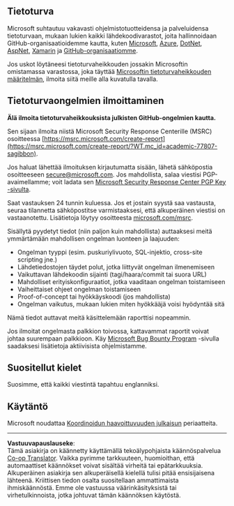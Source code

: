<!--
CO_OP_TRANSLATOR_METADATA:
{
  "original_hash": "4ecc3bf2e27983d4c780be6f26ee6228",
  "translation_date": "2025-08-27T20:03:36+00:00",
  "source_file": "SECURITY.md",
  "language_code": "fi"
}
-->
## Tietoturva

Microsoft suhtautuu vakavasti ohjelmistotuotteidensa ja palveluidensa tietoturvaan, mukaan lukien kaikki lähdekoodivarastot, joita hallinnoidaan GitHub-organisaatioidemme kautta, kuten [Microsoft](https://github.com/Microsoft), [Azure](https://github.com/Azure), [DotNet](https://github.com/dotnet), [AspNet](https://github.com/aspnet), [Xamarin](https://github.com/xamarin) ja [GitHub-organisaatiomme](https://opensource.microsoft.com/?WT.mc_id=academic-77807-sagibbon).

Jos uskot löytäneesi tietoturvaheikkouden jossakin Microsoftin omistamassa varastossa, joka täyttää [Microsoftin tietoturvaheikkouden määritelmän](https://docs.microsoft.com/previous-versions/tn-archive/cc751383(v=technet.10)/?WT.mc_id=academic-77807-sagibbon), ilmoita siitä meille alla kuvatulla tavalla.

## Tietoturvaongelmien ilmoittaminen

**Älä ilmoita tietoturvaheikkouksista julkisten GitHub-ongelmien kautta.**

Sen sijaan ilmoita niistä Microsoft Security Response Centerille (MSRC) osoitteessa [https://msrc.microsoft.com/create-report](https://msrc.microsoft.com/create-report/?WT.mc_id=academic-77807-sagibbon).

Jos haluat lähettää ilmoituksen kirjautumatta sisään, lähetä sähköpostia osoitteeseen [secure@microsoft.com](mailto:secure@microsoft.com). Jos mahdollista, salaa viestisi PGP-avaimellamme; voit ladata sen [Microsoft Security Response Center PGP Key -sivulta](https://www.microsoft.com/msrc/pgp-key-msrc/?WT.mc_id=academic-77807-sagibbon).

Saat vastauksen 24 tunnin kuluessa. Jos et jostain syystä saa vastausta, seuraa tilannetta sähköpostitse varmistaaksesi, että alkuperäinen viestisi on vastaanotettu. Lisätietoja löytyy osoitteesta [microsoft.com/msrc](https://www.microsoft.com/msrc/?WT.mc_id=academic-77807-sagibbon).

Sisällytä pyydetyt tiedot (niin paljon kuin mahdollista) auttaaksesi meitä ymmärtämään mahdollisen ongelman luonteen ja laajuuden:

  * Ongelman tyyppi (esim. puskuriylivuoto, SQL-injektio, cross-site scripting jne.)
  * Lähdetiedostojen täydet polut, jotka liittyvät ongelman ilmenemiseen
  * Vaikuttavan lähdekoodin sijainti (tagi/haara/commit tai suora URL)
  * Mahdolliset erityiskonfiguraatiot, jotka vaaditaan ongelman toistamiseen
  * Vaiheittaiset ohjeet ongelman toistamiseen
  * Proof-of-concept tai hyökkäyskoodi (jos mahdollista)
  * Ongelman vaikutus, mukaan lukien miten hyökkääjä voisi hyödyntää sitä

Nämä tiedot auttavat meitä käsittelemään raporttisi nopeammin.

Jos ilmoitat ongelmasta palkkion toivossa, kattavammat raportit voivat johtaa suurempaan palkkioon. Käy [Microsoft Bug Bounty Program](https://microsoft.com/msrc/bounty/?WT.mc_id=academic-77807-sagibbon) -sivulla saadaksesi lisätietoja aktiivisista ohjelmistamme.

## Suositellut kielet

Suosimme, että kaikki viestintä tapahtuu englanniksi.

## Käytäntö

Microsoft noudattaa [Koordinoidun haavoittuvuuden julkaisun](https://www.microsoft.com/msrc/cvd/?WT.mc_id=academic-77807-sagibbon) periaatteita.

---

**Vastuuvapauslauseke**:  
Tämä asiakirja on käännetty käyttämällä tekoälypohjaista käännöspalvelua [Co-op Translator](https://github.com/Azure/co-op-translator). Vaikka pyrimme tarkkuuteen, huomioithan, että automaattiset käännökset voivat sisältää virheitä tai epätarkkuuksia. Alkuperäinen asiakirja sen alkuperäisellä kielellä tulisi pitää ensisijaisena lähteenä. Kriittisen tiedon osalta suositellaan ammattimaista ihmiskäännöstä. Emme ole vastuussa väärinkäsityksistä tai virhetulkinnoista, jotka johtuvat tämän käännöksen käytöstä.